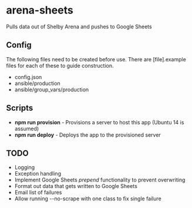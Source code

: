 # arena-sheets
Pulls data out of Shelby Arena and pushes to Google Sheets

## Config
The following files need to be created before use.  There are [file].example files for each of these to guide construction.

- config.json
- ansible/production
- ansible/group_vars/production

## Scripts

- **npm run provision** - Provisions a server to host this app (Ubuntu 14 is assumed)
- **npm run deploy** - Deploys the app to the provisioned server

## TODO

- Logging
- Exception handling
- Implement Google Sheets *prepend* functionality to prevent overwriting
- Format out data that gets written to Google Sheets
- Email list of failures
- Allow running --no-scrape with one class to fix single failure
